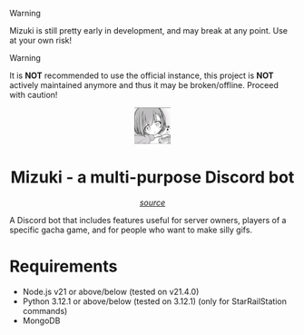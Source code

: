 > [!WARNING]
> Mizuki is still pretty early in development, and may break at any point. Use at your own risk!

> [!WARNING]
> It is **NOT** recommended to use the official instance, this project is **NOT** actively maintained anymore and thus it may be broken/offline. Proceed with caution!

<div align="center">
<img src="https://raw.githubusercontent.com/nakoyasha/mizuki/main/assets/mizuki.png" width="64"><h1 align="center">Mizuki - a multi-purpose Discord bot</h1>
<p><i> <a href="https://mangadex.org/chapter/7e355c81-c577-40e5-bade-073fbc5e01c0/17">source</a></i><p>
</div>

A Discord bot that includes features useful for server owners, players of a specific gacha game, and for people who want to make silly gifs.

# Requirements

- Node.js v21 or above/below (tested on v21.4.0)
- Python 3.12.1 or above/below (tested on 3.12.1) (only for StarRailStation commands)
- MongoDB
